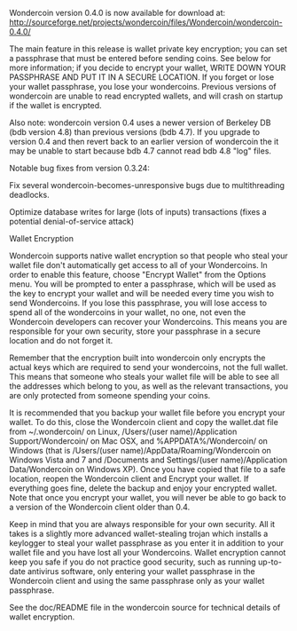 Wondercoin version 0.4.0 is now available for download at:
http://sourceforge.net/projects/wondercoin/files/Wondercoin/wondercoin-0.4.0/

The main feature in this release is wallet private key encryption;
you can set a passphrase that must be entered before sending coins.
See below for more information; if you decide to encrypt your wallet,
WRITE DOWN YOUR PASSPHRASE AND PUT IT IN A SECURE LOCATION. If you
forget or lose your wallet passphrase, you lose your wondercoins.
Previous versions of wondercoin are unable to read encrypted wallets,
and will crash on startup if the wallet is encrypted.

Also note: wondercoin version 0.4 uses a newer version of Berkeley DB
(bdb version 4.8) than previous versions (bdb 4.7). If you upgrade
to version 0.4 and then revert back to an earlier version of wondercoin
the it may be unable to start because bdb 4.7 cannot read bdb 4.8
"log" files.


Notable bug fixes from version 0.3.24:

Fix several wondercoin-becomes-unresponsive bugs due to multithreading
deadlocks.

Optimize database writes for large (lots of inputs) transactions
(fixes a potential denial-of-service attack)


Wallet Encryption

Wondercoin supports native wallet encryption so that people who steal your
wallet file don't automatically get access to all of your Wondercoins.
In order to enable this feature, choose "Encrypt Wallet" from the
Options menu.  You will be prompted to enter a passphrase, which
will be used as the key to encrypt your wallet and will be needed
every time you wish to send Wondercoins.  If you lose this passphrase,
you will lose access to spend all of the wondercoins in your wallet,
no one, not even the Wondercoin developers can recover your Wondercoins.
This means you are responsible for your own security, store your
passphrase in a secure location and do not forget it.

Remember that the encryption built into wondercoin only encrypts the
actual keys which are required to send your wondercoins, not the full
wallet.  This means that someone who steals your wallet file will
be able to see all the addresses which belong to you, as well as the
relevant transactions, you are only protected from someone spending
your coins.

It is recommended that you backup your wallet file before you
encrypt your wallet.  To do this, close the Wondercoin client and
copy the wallet.dat file from ~/.wondercoin/ on Linux, /Users/(user
name)/Application Support/Wondercoin/ on Mac OSX, and %APPDATA%/Wondercoin/
on Windows (that is /Users/(user name)/AppData/Roaming/Wondercoin on
Windows Vista and 7 and /Documents and Settings/(user name)/Application
Data/Wondercoin on Windows XP).  Once you have copied that file to a
safe location, reopen the Wondercoin client and Encrypt your wallet.
If everything goes fine, delete the backup and enjoy your encrypted
wallet.  Note that once you encrypt your wallet, you will never be
able to go back to a version of the Wondercoin client older than 0.4.

Keep in mind that you are always responsible for your own security.
All it takes is a slightly more advanced wallet-stealing trojan which
installs a keylogger to steal your wallet passphrase as you enter it
in addition to your wallet file and you have lost all your Wondercoins.
Wallet encryption cannot keep you safe if you do not practice
good security, such as running up-to-date antivirus software, only
entering your wallet passphrase in the Wondercoin client and using the
same passphrase only as your wallet passphrase.

See the doc/README file in the wondercoin source for technical details
of wallet encryption.
